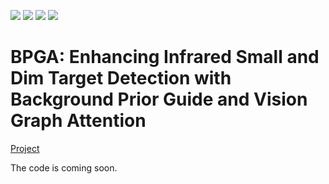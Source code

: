 ![](https://img.shields.io/badge/Python-red)
![](https://img.shields.io/badge/SAM-brightgreen)
![](https://img.shields.io/badge/Self_Attention-green)
![](https://img.shields.io/badge/Infrared_Small_Dim_Target_Detection-yellow)

# BPGA: Enhancing Infrared Small and Dim Target Detection with Background Prior Guide and Vision Graph Attention

[Project](https://linaom1214.github.io/BPGA/)

The code is coming soon.

